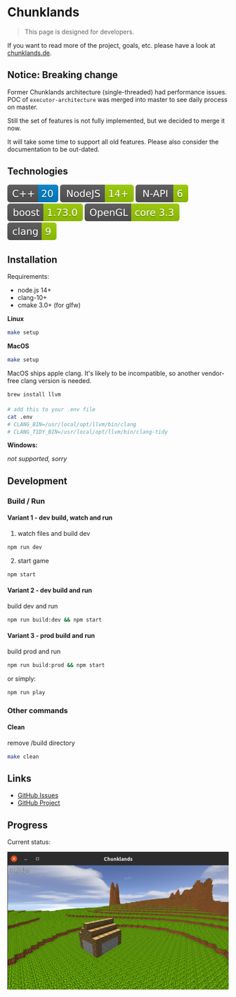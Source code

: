# Chunklands

> This page is designed for developers.

If you want to read more of the project, goals, etc. please have a look at [chunklands.de](https://chunklands.de).

## Notice: Breaking change

Former Chunklands architecture (single-threaded) had performance issues.
POC of `executor-architecture` was merged into master to see daily process on master.

Still the set of features is not fully implemented, but we decided to merge it now.

It will take some time to support all old features.
Please also consider the documentation to be out-dated.

## Technologies

![C++](doc/cpp.svg)
![NodeJS](doc/nodejs.svg)
![N-API](doc/napi.svg)
![boost](doc/boost.svg)
![OpenGL](doc/opengl.svg)
![clang](doc/clang.svg)


## Installation

Requirements:

- node.js 14+
- clang-10+
- cmake 3.0+ (for glfw)

**Linux**

```bash
make setup
```

**MacOS**

```bash
make setup
```

MacOS ships apple clang. It's likely to be incompatible, so another vendor-free clang version is needed.

```bash
brew install llvm

# add this to your .env file
cat .env
# CLANG_BIN=/usr/local/opt/llvm/bin/clang
# CLANG_TIDY_BIN=/usr/local/opt/llvm/bin/clang-tidy
```

**Windows:**

*not supported, sorry*

## Development

### Build / Run
#### Variant 1 - dev build, watch and run

1. watch files and build dev
```bash
npm run dev
```

2. start game
```bash
npm start
```

#### Variant 2 - dev build and run

build dev and run
```bash
npm run build:dev && npm start
```

#### Variant 3 - prod build and run

build prod and run
```bash
npm run build:prod && npm start
```

or simply:

```bash
npm run play
```

### Other commands

#### Clean

remove /build directory
```bash
make clean
```

## Links

- [GitHub Issues](https://github.com/chunklands/chunklands/issues)
- [GitHub Project](https://github.com/chunklands/chunklands/projects/1)


## Progress

Current status:

![Current Result](./status.png)
